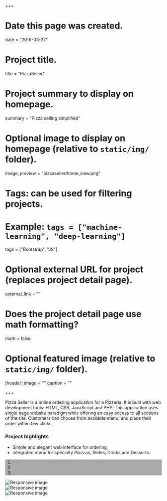 +++
# Date this page was created.
date = "2016-03-27"

# Project title.
title = "PizzaSeller"

# Project summary to display on homepage.
summary = "Pizza selling simplified"

# Optional image to display on homepage (relative to `static/img/` folder).
image_preview = "pizzaseller/home_view.png"

# Tags: can be used for filtering projects.
# Example: `tags = ["machine-learning", "deep-learning"]`
tags = ["Bootstrap", "JS"]

# Optional external URL for project (replaces project detail page).
external_link = ""

# Does the project detail page use math formatting?
math = false

# Optional featured image (relative to `static/img/` folder).
[header]
image = ""
caption = ""

+++

Pizza Seller is a online ordering application for a Pizzeria. It is built with web development tools: HTML, CSS, JavaScript and PHP. This application uses single page website paradigm while offering an easy access to all sections of the site. Customers can choose from available menu, and place their order within few clicks. 

### Project highlights

* Simple and elegant web interface for ordering.
* Integrated menu for specialty Piazzas, Slides, Drinks and Desserts.

<div id="carousel-budgeter" class="carousel slide" data-ride="carousel">
  <ol style="background-color:darkgrey" class="carousel-indicators">
    <li data-target="#carousel-budgeter" data-slide-to="0" class="active"></li>
    <li data-target="#carousel-budgeter" data-slide-to="1"></li>
    <li data-target="#carousel-budgeter" data-slide-to="2"></li>
  </ol>

  <div class="carousel-inner" role="listbox">
    <div class="item active">
      <img src="/img/pizzaseller/home_view.png" class="img-responsive" alt="Responsive image">
      <div class="carousel-caption">
      </div>
    </div>
    <div class="item">
      <img src="/img/pizzaseller/menu.png" class="img-responsive" alt="Responsive image">
      <div class="carousel-caption">
      </div>
    </div>
    <div class="item">
      <img src="/img/pizzaseller/checkout.png" class="img-responsive" alt="Responsive image">
      <div class="carousel-caption">
      </div>
    </div>
  </div>
</div>
